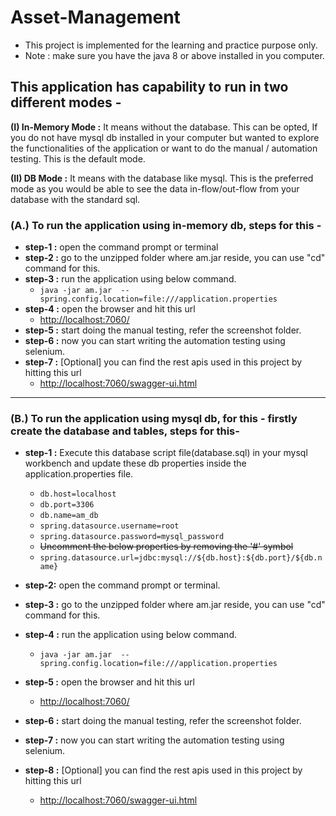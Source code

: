 # Asset-Management
- This project is implemented for the learning and practice purpose only.
- Note : make sure you have the java 8 or above installed in  you computer.

## This application has capability to run in two different modes -
**(I) In-Memory Mode :** It means without the database. This can be opted, If you do not have mysql db installed in your
                    computer but wanted to explore the functionalities of the application or want to do the manual / 
                    automation testing. This is the default mode.

**(II) DB Mode :** It means with the database like mysql. This is the preferred mode as you would be able to see the data
                in-flow/out-flow from your database with the standard sql.


### (A.) To run the application using in-memory db, steps for this -
- **step-1 :** open the command prompt or terminal
- **step-2 :** go to the unzipped folder where am.jar reside, you can use "cd" command for this.
- **step-3 :** run the application using below command.
  - `java -jar am.jar  --spring.config.location=file:///application.properties`
- **step-4 :** open the browser and hit this url
  - [http://localhost:7060/](http://localhost:7060/)
- **step-5 :** start doing the manual testing, refer the screenshot folder.
- **step-6 :** now you can start writing the automation testing using selenium.
- **step-7 :** [Optional] you can find the rest apis used in this project by hitting this url
  - [http://localhost:7060/swagger-ui.html](http://localhost:7060/)


____________________________________________________________________________________________


### (B.) To run the application using mysql db, for this - firstly create the database and tables, steps for this-
- **step-1 :** Execute this database script file(database.sql) in your mysql workbench and update 
 these db properties inside the application.properties file.
  - `db.host=localhost`
  - `db.port=3306`
  - `db.name=am_db`
  - `spring.datasource.username=root`
  - `spring.datasource.password=mysql_password`
  - ~~Uncomment the below properties by removing the '#' symbol~~
  - `spring.datasource.url=jdbc:mysql://${db.host}:${db.port}/${db.name}`

- **step-2:** open the command prompt or terminal.
- **step-3 :** go to the unzipped folder where am.jar reside, you can use "cd" command for this.
- **step-4 :** run the application using below command. 
  - `java -jar am.jar  --spring.config.location=file:///application.properties`
- **step-5 :** open the browser and hit this url
  - [http://localhost:7060/](http://localhost:7060/)
- **step-6 :** start doing the manual testing, refer the screenshot folder.
- **step-7 :** now you can start writing the automation testing using selenium.
- **step-8 :** [Optional] you can find the rest apis used in this project by hitting this url
  - [http://localhost:7060/swagger-ui.html](http://localhost:7060/)

 
